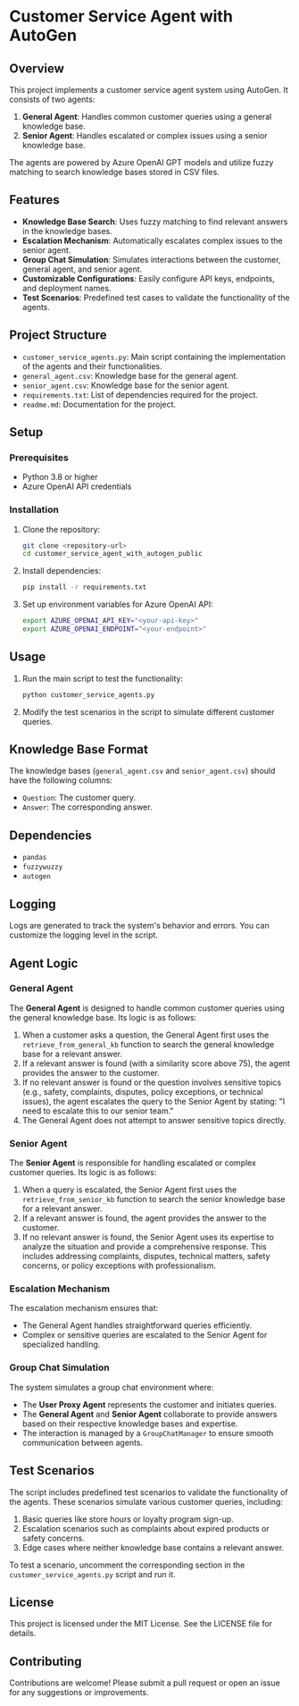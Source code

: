 # Customer Service Agent with AutoGen

## Overview
This project implements a customer service agent system using AutoGen. It consists of two agents:
1. **General Agent**: Handles common customer queries using a general knowledge base.
2. **Senior Agent**: Handles escalated or complex issues using a senior knowledge base.

The agents are powered by Azure OpenAI GPT models and utilize fuzzy matching to search knowledge bases stored in CSV files.

## Features
- **Knowledge Base Search**: Uses fuzzy matching to find relevant answers in the knowledge bases.
- **Escalation Mechanism**: Automatically escalates complex issues to the senior agent.
- **Group Chat Simulation**: Simulates interactions between the customer, general agent, and senior agent.
- **Customizable Configurations**: Easily configure API keys, endpoints, and deployment names.
- **Test Scenarios**: Predefined test cases to validate the functionality of the agents.

## Project Structure
- `customer_service_agents.py`: Main script containing the implementation of the agents and their functionalities.
- `general_agent.csv`: Knowledge base for the general agent.
- `senior_agent.csv`: Knowledge base for the senior agent.
- `requirements.txt`: List of dependencies required for the project.
- `readme.md`: Documentation for the project.

## Setup

### Prerequisites
- Python 3.8 or higher
- Azure OpenAI API credentials

### Installation
1. Clone the repository:
   ```bash
   git clone <repository-url>
   cd customer_service_agent_with_autogen_public
   ```
2. Install dependencies:
   ```bash
   pip install -r requirements.txt
   ```

3. Set up environment variables for Azure OpenAI API:
   ```bash
   export AZURE_OPENAI_API_KEY="<your-api-key>"
   export AZURE_OPENAI_ENDPOINT="<your-endpoint>"
   ```

## Usage
1. Run the main script to test the functionality:
   ```bash
   python customer_service_agents.py
   ```
2. Modify the test scenarios in the script to simulate different customer queries.

## Knowledge Base Format
The knowledge bases (`general_agent.csv` and `senior_agent.csv`) should have the following columns:
- `Question`: The customer query.
- `Answer`: The corresponding answer.

## Dependencies
- `pandas`
- `fuzzywuzzy`
- `autogen`

## Logging
Logs are generated to track the system's behavior and errors. You can customize the logging level in the script.

## Agent Logic

### General Agent
The **General Agent** is designed to handle common customer queries using the general knowledge base. Its logic is as follows:
1. When a customer asks a question, the General Agent first uses the `retrieve_from_general_kb` function to search the general knowledge base for a relevant answer.
2. If a relevant answer is found (with a similarity score above 75), the agent provides the answer to the customer.
3. If no relevant answer is found or the question involves sensitive topics (e.g., safety, complaints, disputes, policy exceptions, or technical issues), the agent escalates the query to the Senior Agent by stating: "I need to escalate this to our senior team."
4. The General Agent does not attempt to answer sensitive topics directly.

### Senior Agent
The **Senior Agent** is responsible for handling escalated or complex customer queries. Its logic is as follows:
1. When a query is escalated, the Senior Agent first uses the `retrieve_from_senior_kb` function to search the senior knowledge base for a relevant answer.
2. If a relevant answer is found, the agent provides the answer to the customer.
3. If no relevant answer is found, the Senior Agent uses its expertise to analyze the situation and provide a comprehensive response. This includes addressing complaints, disputes, technical matters, safety concerns, or policy exceptions with professionalism.

### Escalation Mechanism
The escalation mechanism ensures that:
- The General Agent handles straightforward queries efficiently.
- Complex or sensitive queries are escalated to the Senior Agent for specialized handling.

### Group Chat Simulation
The system simulates a group chat environment where:
- The **User Proxy Agent** represents the customer and initiates queries.
- The **General Agent** and **Senior Agent** collaborate to provide answers based on their respective knowledge bases and expertise.
- The interaction is managed by a `GroupChatManager` to ensure smooth communication between agents.

## Test Scenarios
The script includes predefined test scenarios to validate the functionality of the agents. These scenarios simulate various customer queries, including:
1. Basic queries like store hours or loyalty program sign-up.
2. Escalation scenarios such as complaints about expired products or safety concerns.
3. Edge cases where neither knowledge base contains a relevant answer.

To test a scenario, uncomment the corresponding section in the `customer_service_agents.py` script and run it.

## License
This project is licensed under the MIT License. See the LICENSE file for details.

## Contributing
Contributions are welcome! Please submit a pull request or open an issue for any suggestions or improvements.

